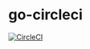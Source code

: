 # go-circleci

[![CircleCI](https://circleci.com/gh/grezar/go-circleci/tree/main.svg?style=svg)](https://circleci.com/gh/grezar/go-circleci/tree/main)
